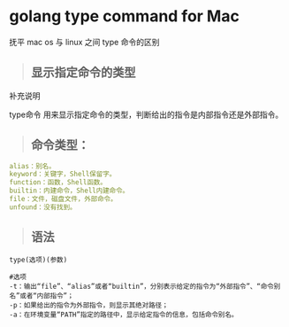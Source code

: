 # golang type command for Mac

抚平 mac os 与 linux 之间 type 命令的区别

> ## 显示指定命令的类型

补充说明

type命令 用来显示指定命令的类型，判断给出的指令是内部指令还是外部指令。

> ## 命令类型：

```yaml
alias：别名。
keyword：关键字，Shell保留字。
function：函数，Shell函数。
builtin：内建命令，Shell内建命令。
file：文件，磁盘文件，外部命令。
unfound：没有找到。
```

> ## 语法

```
type(选项)(参数)

#选项
-t：输出“file”、“alias”或者“builtin”，分别表示给定的指令为“外部指令”、“命令别名”或者“内部指令”；
-p：如果给出的指令为外部指令，则显示其绝对路径；
-a：在环境变量“PATH”指定的路径中，显示给定指令的信息，包括命令别名。
```
